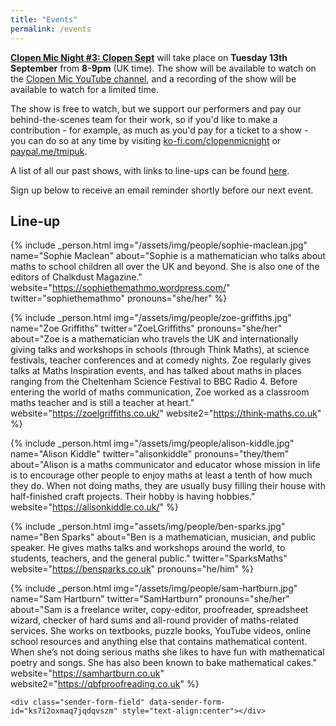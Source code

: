 ```yaml
---
title: "Events"
permalink: /events
---
```


[**Clopen Mic Night #3: Clopen Sept**](https://www.youtube.com/watch?v=YOARCPdWgog) will take place on **Tuesday 13th September** from **8-9pm** (UK time).
The show will be available to watch on the [Clopen Mic YouTube channel](https://www.youtube.com/watch?v=YOARCPdWgog), and a recording of the show will be available to watch for a limited time.

The show is free to watch, but we support our performers and pay our behind-the-scenes team 
for their work, so if you'd like to make a contribution - for example, as much as you'd pay 
for a ticket to a show - you can do so at any time by visiting 
[ko-fi.com/clopenmicnight](https://ko-fi.com/clopenmicnight) or
[paypal.me/tmipuk](https://paypal.me/tmipuk).

A list of all our past shows, with links to line-ups can be found [here](list.md).

Sign up below to receive an email reminder shortly before our next event.

## Line-up
{% include _person.html
    img="/assets/img/people/sophie-maclean.jpg"
    name="Sophie Maclean"
    about="Sophie is a mathematician who talks about maths to school children all over the UK and beyond. She is also one of the editors of Chalkdust Magazine."
    website="https://sophiethemathmo.wordpress.com/"
    twitter="sophiethemathmo"
    pronouns="she/her"
%}

{% include _person.html
    img="/assets/img/people/zoe-griffiths.jpg"
    name="Zoe Griffiths"
    twitter="ZoeLGriffiths"
    pronouns="she/her"
    about="Zoe is a mathematician who travels the UK and internationally giving talks and workshops in schools (through Think Maths), at science festivals, teacher conferences and at comedy nights. Zoe regularly gives talks at Maths Inspiration events, and has talked about maths in places ranging from the Cheltenham Science Festival to BBC Radio 4. Before entering the world of maths communication, Zoe worked as a classroom maths teacher and is still a teacher at heart."
    website="https://zoelgriffiths.co.uk/"
    website2="https://think-maths.co.uk"
%}

{% include _person.html
    img="/assets/img/people/alison-kiddle.jpg"
    name="Alison Kiddle"
    twitter="alisonkiddle"
    pronouns="they/them"
    about="Alison is a maths communicator and educator whose mission in life is to encourage other people to enjoy maths at least a tenth of how much they do. When not doing maths, they are usually busy filling their house with half-finished craft projects. Their hobby is having hobbies."
    website="https://alisonkiddle.co.uk/"
%}

{% include _person.html
    img="assets/img/people/ben-sparks.jpg"
    name="Ben Sparks"
    about="Ben is a mathematician, musician, and public speaker. He gives maths talks and workshops around the world, to students, teachers, and the general public."
    twitter="SparksMaths"
    website="https://bensparks.co.uk"
    pronouns="he/him"
%}

{% include _person.html
    img="/assets/img/people/sam-hartburn.jpg"
    name="Sam Hartburn"
    twitter="SamHartburn"
    pronouns="she/her"
    about="Sam is a freelance writer, copy-editor, proofreader, spreadsheet wizard, checker of hard sums and all-round provider of maths-related services. She works on textbooks, puzzle books, YouTube videos, online school resources and anything else that contains mathematical content. When she’s not doing serious maths she likes to have fun with mathematical poetry and songs. She has also been known to bake mathematical cakes."
    website="https://samhartburn.co.uk"
    website2="https://qbfproofreading.co.uk"
%}

    <div class="sender-form-field" data-sender-form-id="ks7i2oxmaq7jqdqvszm" style="text-align:center"></div>


